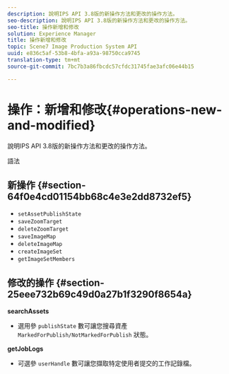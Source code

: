 ```yaml
---
description: 說明IPS API 3.8版的新操作方法和更改的操作方法。
seo-description: 說明IPS API 3.8版的新操作方法和更改的操作方法。
seo-title: 操作新增和修改
solution: Experience Manager
title: 操作新增和修改
topic: Scene7 Image Production System API
uuid: e836c5af-53b8-4bfa-a93a-98750cca9745
translation-type: tm+mt
source-git-commit: 7bc7b3a86fbcdc57cfdc31745fae3afc06e44b15

---
```



# 操作：新增和修改{#operations-new-and-modified}

說明IPS API 3.8版的新操作方法和更改的操作方法。

語法

## 新操作 {#section-64f0e4cd01154bb68c4e3e2dd8732ef5}

* `setAssetPublishState`
* `saveZoomTarget`
* `deleteZoomTarget`
* `saveImageMap`
* `deleteImageMap`
* `createImageSet`
* `getImageSetMembers`

## 修改的操作 {#section-25eee732b69c49d0a27b1f3290f8654a}

**searchAssets**

* 選用參 `publishState` 數可讓您搜尋資產 `MarkedForPublish/NotMarkedForPublish` 狀態。

**getJobLogs**

* 可選參 `userHandle` 數可讓您擷取特定使用者提交的工作記錄檔。

